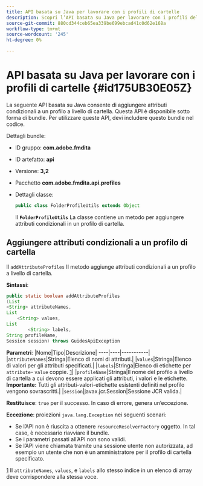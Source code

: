 ```yaml
---
title: API basata su Java per lavorare con i profili di cartelle
description: Scopri l’API basata su Java per lavorare con i profili delle cartelle
source-git-commit: 880cd344ceb65ea339be699ebcad41c0d62e168a
workflow-type: tm+mt
source-wordcount: '245'
ht-degree: 0%

---
```


# API basata su Java per lavorare con i profili di cartelle {#id175UB30E05Z}

La seguente API basata su Java consente di aggiungere attributi condizionali a un profilo a livello di cartella. Questa API è disponibile sotto forma di bundle. Per utilizzare queste API, devi includere questo bundle nel codice.

Dettagli bundle:

- ID gruppo: **com.adobe.fmdita**

- ID artefatto: **api**

- Versione: **3,2**

- Pacchetto **com.adobe.fmdita.api.profiles**

- Dettagli classe:

  ```JAVA
  public class FolderProfileUtils extends Object
  ```

  Il **`FolderProfileUtils`** La classe contiene un metodo per aggiungere attributi condizionali in un profilo di cartella.


## Aggiungere attributi condizionali a un profilo di cartella

Il ``addAttributeProfiles`` Il metodo aggiunge attributi condizionali a un profilo a livello di cartella.

**Sintassi**:

```JAVA
public static boolean addAttributeProfiles
(List
<String> attributeNames, 
List
    <String> values, 
List
        <String> labels,
String profileName, 
Session session) throws GuidesApiException
```

**Parametri**: |Nome|Tipo|Descrizione| ----|----|-----------| |``attributeNames``|Stringa|Elenco di nomi di attributi.| |``values``|Stringa|Elenco di valori per gli attributi specificati.| |`labels`|Stringa|Elenco di etichette per `attribute`- `value` coppie. [1](#fntarg_1)| |`profileName`|Stringa|Il nome del profilo a livello di cartella a cui devono essere applicati gli attributi, i valori e le etichette. **Importante:** Tutti gli attributi-valori-etichette esistenti definiti nel profilo vengono sovrascritti.| |`session`|javax.jcr.Session|Sessione JCR valida.|

**Restituisce**:
`true` per il successo. In caso di errore, genera un’eccezione.

**Eccezione**: proiezioni ``java.lang.Exception`` nei seguenti scenari:

- Se l’API non è riuscita a ottenere `resourceResolverFactory` oggetto. In tal caso, è necessario riavviare il bundle.
- Se i parametri passati all’API non sono validi.
- Se l’API viene chiamata tramite una sessione utente non autorizzata, ad esempio un utente che non è un amministratore per il profilo di cartella specificato.

[1](#fnsrc_1) Il `attributeNames`, `values`, e `labels` allo stesso indice in un elenco di array deve corrispondere alla stessa voce.
